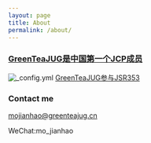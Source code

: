 ```yaml
---
layout: page
title: About
permalink: /about/
---
```


### [GreenTeaJUG是中国第一个JCP成员](https://jcp.org/en/participation/JUG_list)

![_config.yml](http://greenteajug.github.io/images/jcp-logo.png)
[GreenTeaJUG参与JSR353](https://jcp.org/en/jsr/detail?id=353)

### Contact me

[mojianhao@greenteajug.cn](mailto:mojianhao@greenteajug.cn)

WeChat:mo_jianhao
